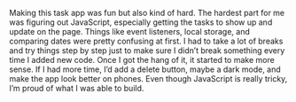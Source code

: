 Making this task app was fun but also kind of hard. The hardest part for me was figuring out JavaScript, especially getting the tasks to show up and update on the page. Things like event listeners, local storage, and comparing dates were pretty confusing at first. I had to take a lot of breaks and try things step by step just to make sure I didn’t break something every time I added new code. Once I got the hang of it, it started to make more sense. If I had more time, I’d add a delete button, maybe a dark mode, and make the app look better on phones. Even though JavaScript is really tricky, I’m proud of what I was able to build.